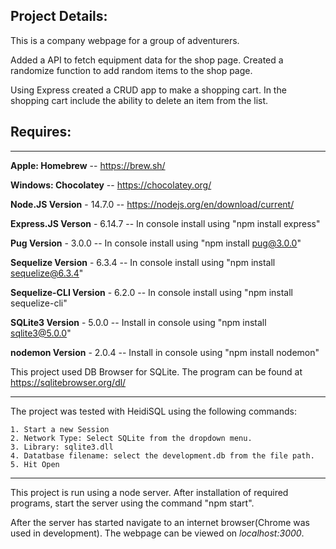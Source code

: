 ## Project Details:

This is a company webpage for a group of adventurers. 


Added a API to fetch equipment data for the shop page. 
Created a randomize function to add random items to the shop page.

Using Express created a CRUD app to make a shopping cart. In the shopping cart include the ability to delete an item from the list. 


## Requires: 

---
**Apple: Homebrew** -- https://brew.sh/

**Windows: Chocolatey** -- https://chocolatey.org/

**Node.JS Version** - 14.7.0 -- https://nodejs.org/en/download/current/

**Express.JS Verson** - 6.14.7 -- In console install using "npm install express"

**Pug Version** - 3.0.0 -- In console install using "npm install pug@3.0.0"

**Sequelize Version** - 6.3.4 -- In console install using "npm install sequelize@6.3.4"

**Sequelize-CLI Version** - 6.2.0 -- In console install using "npm install sequelize-cli"

**SQLite3 Version** - 5.0.0 -- Install in console using "npm install sqlite3@5.0.0"

**nodemon Version** - 2.0.4 -- Install in console using "npm install nodemon"

This project used DB Browser for SQLite. The program can be found at https://sqlitebrowser.org/dl/

---
The project was tested with HeidiSQL using the following commands:

    1. Start a new Session
    2. Network Type: Select SQLite from the dropdown menu.
    3. Library: sqlite3.dll
    4. Datatbase filename: select the development.db from the file path.
    5. Hit Open
    
---
This project is run using a node server. After installation of required programs, start the server using the command "npm start". 

After the server has started navigate to an internet browser(Chrome was used in development). The webpage can be viewed on *localhost:3000*.